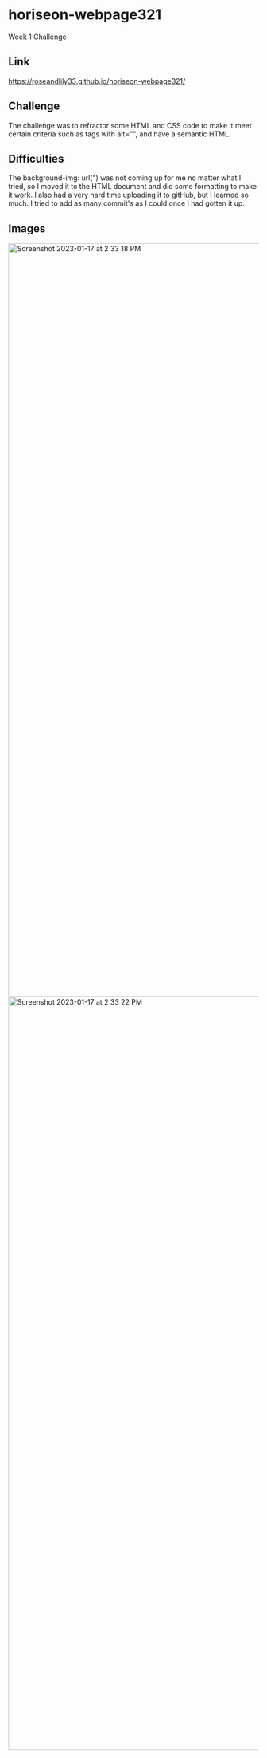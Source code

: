# horiseon-webpage321
Week 1 Challenge

## Link
https://roseandlily33.github.io/horiseon-webpage321/

## Challenge
The challenge was to refractor some HTML and CSS code to make it meet certain criteria such as <im> tags with alt="", and have a semantic HTML.

## Difficulties
The background-img: url(") was not coming up for me no matter what I tried, so I moved it to the HTML document and did some formatting to make it work.
I also had a very hard time uploading it to gitHub, but I learned so much. I tried to add as many commit's as I could once I had gotten it up.

## Images
<img width="1512" alt="Screenshot 2023-01-17 at 2 33 18 PM" src="https://user-images.githubusercontent.com/109821108/213004387-2d3d54e4-50d1-44bb-ac55-a93ecae6da6b.png">
<img width="1512" alt="Screenshot 2023-01-17 at 2 33 22 PM" src="https://user-images.githubusercontent.com/109821108/213004407-b563443d-4442-487e-b04a-35c756ba55fd.png">
